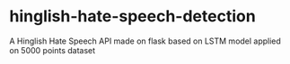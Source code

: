 # hinglish-hate-speech-detection
A Hinglish Hate Speech API made on flask based on LSTM model applied on 5000 points dataset 
